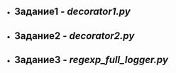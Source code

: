 - ##  Задание1 - *decorator1.py*
- ## Задание2 - *decorator2.py*
- ## Задание3 - *regexp_full_logger.py*
